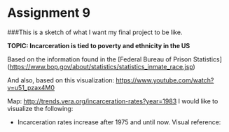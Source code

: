 # Assignment 9

###This is a sketch of what I want my final project to be like. 

**TOPIC: Incarceration is tied to poverty and ethnicity in the US**

Based on the information found in the [Federal Bureau of Prison Statistics] (https://www.bop.gov/about/statistics/statistics_inmate_race.jsp)

And also, based on this visualization: https://www.youtube.com/watch?v=u51_pzax4M0

Map: http://trends.vera.org/incarceration-rates?year=1983
I would like to visualize the following:
- Incarceration rates increase after 1975 and until now. Visual reference:
